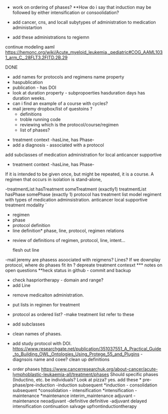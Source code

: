 * work on ordering of phases?
**How do i say that induction may be followed by either intensification or consoolidation?

* add cancer, cns, and locall subytypes of administration to medication administartion
* add these administrations to regiemn


continue modeling aaml https://hemonc.org/wiki/Acute_myeloid_leukemia,_pediatric#COG_AAML1031_arm_C_.28FLT3.2FITD.2B.29






DONE
* add names for protocols and regimens
   name property
* haspublication
* publication - has DOI
* look at duration property - subpropoerties hasduration days
  has duration weeks.
* can i find an example of a course with cycles?
* mail jeremy
  dropbox/list of questoins ?
  - definitions
  - troble running code
  - reviewing which is the protocol/course/regimen
  - list of phases?
- treatment context -hasLine, has Phase-
- add a diagnosis - associated with a protocol


add subclasses of medication administration for local
    	       anticancer
	supportive
	

- treatment context -hasLine, has Phase-

If it is intended to be given once, but might be repeated, it is a course. A regimen that occurs in isolation is stand-alone,

-treatmentList hasTreatment someTreatment (exactly1)
 treatmentList hasPhase somePhase (exactly 1)
 protocol has treatment list
model regiment with types of medication adminsistration.
      anticancer
      local
      supportive
      treatment modality `

* regimen
* phase
* protocol  definition
* line definition* phase, line, protocol, regimen relations

- review of definitions of regimen, protocol, line, intent...

  flesh out line

-mail jeremy
      are phasess asoociated with reigmens? Lines? If we downplay protocol, where do phases fit itn ?
        depreate treatment contesxt
  *** notes on open questions
  **heck status in github - commit and backup
  * check haspriortherapy - domain and range?
  * add Line
  
  
  - remove medicaiton administration.
  - put lists in regimen for treatment
  - protocol as ordered list?
-make treatment list refer to these
- add subclasses
- clean names of phases.
- add study protocol with DOI.
https://www.researchgate.net/publication/351037551_A_Practical_Guide_to_Building_OWL_Ontologies_Using_Protege_55_and_Plugins - diagnsois  name and coee? 
clean up definitions


- order phases  https://www.cancerresearchuk.org/about-cancer/acute-lymphoblastic-leukaemia-all/treatment/phases
Should specific phases (Inductino, etc. be individuals? Look at pizza?
       yes. add these
       	  *  	pre-phase/pre-induction    -induction subsequent
		*induction  - consolidation  subsequent
		*consolidation - intensification
		*intensification - maintenance
		*maintenance
		interim_maintenance
		adjuvant   - maintenance
		neoadjuvant -definitive
		definitive -adjuvant
		delayed intensification
		continuation
		salvage
		upfrontinductiontherapy
